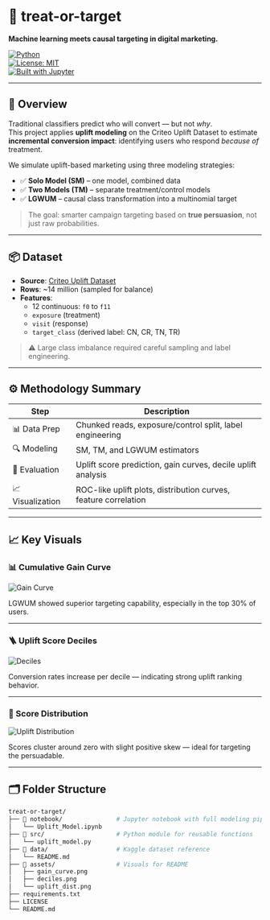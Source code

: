 # 🎯 treat-or-target  
**Machine learning meets causal targeting in digital marketing.**

[![Python](https://img.shields.io/badge/Python-3.10-blue.svg)](https://www.python.org/)  
[![License: MIT](https://img.shields.io/badge/License-MIT-green.svg)](./LICENSE)  
[![Built with Jupyter](https://img.shields.io/badge/Jupyter-Notebook-orange.svg)](./notebook/Uplift_Model.ipynb)

---

## 🧠 Overview

Traditional classifiers predict who will convert — but not *why*.  
This project applies **uplift modeling** on the Criteo Uplift Dataset to estimate **incremental conversion impact**: identifying users who respond *because of* treatment.

We simulate uplift-based marketing using three modeling strategies:

- ✅ **Solo Model (SM)** – one model, combined data  
- ✅ **Two Models (TM)** – separate treatment/control models  
- ✅ **LGWUM** – causal class transformation into a multinomial target

> The goal: smarter campaign targeting based on **true persuasion**, not just raw probabilities.

---

## 📦 Dataset

- **Source**: [Criteo Uplift Dataset](https://www.kaggle.com/datasets/criteo-uplift-prediction)
- **Rows**: ~14 million (sampled for balance)
- **Features**:  
  - 12 continuous: `f0` to `f11`  
  - `exposure` (treatment)  
  - `visit` (response)  
  - `target_class` (derived label: CN, CR, TN, TR)

> ⚠️ Large class imbalance required careful sampling and label engineering.
---

## ⚙️ Methodology Summary

| Step              | Description                                                        |
|-------------------|--------------------------------------------------------------------|
| 📊 Data Prep      | Chunked reads, exposure/control split, label engineering           |
| 🔍 Modeling       | SM, TM, and LGWUM estimators                                       |
| 🧮 Evaluation     | Uplift score prediction, gain curves, decile uplift analysis       |
| 📈 Visualization  | ROC-like uplift plots, distribution curves, feature correlation    |

---

## 📈 Key Visuals

### 📊 Cumulative Gain Curve
![Gain Curve](gain_curve.png)

LGWUM showed superior targeting capability, especially in the top 30% of users.

---

### 🪜 Uplift Score Deciles
![Deciles](deciles.png)

Conversion rates increase per decile — indicating strong uplift ranking behavior.

---

### 🧮 Score Distribution
![Uplift Distribution](uplift_dist.png)

Scores cluster around zero with slight positive skew — ideal for targeting the persuadable.

---

## 🗂️ Folder Structure

```bash
treat-or-target/
├── 📁 notebook/               # Jupyter notebook with full modeling pipeline
│   └── Uplift_Model.ipynb
├── 📁 src/                    # Python module for reusable functions
│   └── uplift_model.py
├── 📁 data/                   # Kaggle dataset reference
│   └── README.md
├── 📁 assets/                 # Visuals for README
│   ├── gain_curve.png
│   ├── deciles.png
│   └── uplift_dist.png
├── requirements.txt
├── LICENSE
└── README.md

```
